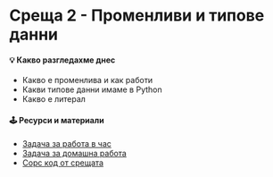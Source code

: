 # Среща 2 - Променливи и типове данни

#### 💡 Какво разгледахме днес
- Какво е променлива и как работи
- Какви типове данни имаме в Python
- Какво е литерал

#### 🕹️ Ресурси и материали
- [Задача за работа в час](./@cw/)
- [Задача за домашна работа](./@hw/)
- [Сорс код от срещата](./source/)
